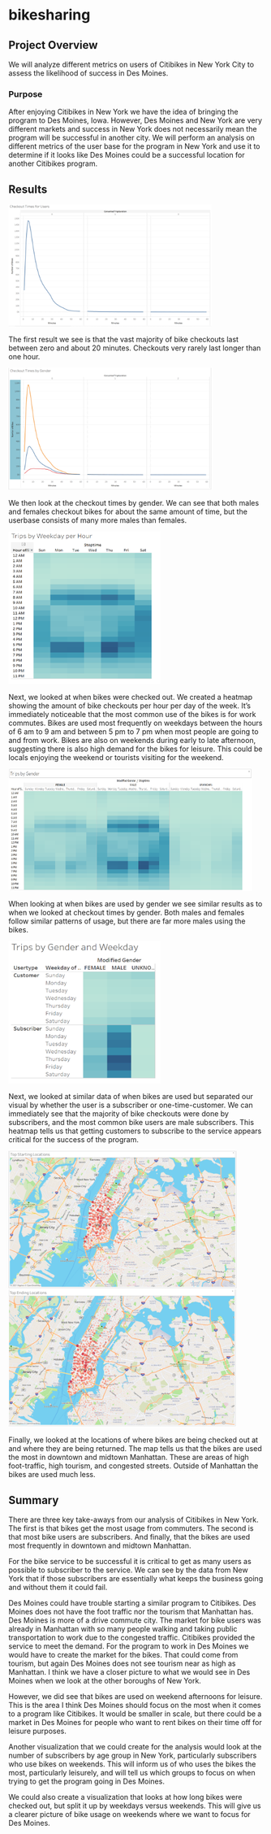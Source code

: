 # bikesharing
## Project Overview
We will analyze different metrics on users of Citibikes in New York City to assess the likelihood of success in Des Moines.

### Purpose
After enjoying Citibikes in New York we have the idea of bringing the program to Des Moines, Iowa.  However, Des Moines and New York are very different markets and success in New York does not necessarily mean the program will be successful in another city.  We will perform an analysis on different metrics of the user base for the program in New York and use it to determine if it looks like Des Moines could be a successful location for another Citibikes program.

## Results
<img src="Tableau_Visualizations/checkout_times.PNG" width="400" height="240"/>

The first result we see is that the vast majority of bike checkouts last between zero and about 20 minutes.  Checkouts very rarely last longer than one hour.  

<img src="Tableau_Visualizations/checkout_times_gender.PNG" width="400" height="240"/>

We then look at the checkout times by gender.  We can see that both males and females checkout bikes for about the same amount of time, but the userbase consists of many more males than females.
 
<img src="Tableau_Visualizations/trips_weekday.PNG" width="300" height="300"/>

Next, we looked at when bikes were checked out.  We created a heatmap showing the amount of bike checkouts per hour per day of the week.  It’s immediately noticeable that the most common use of the bikes is for work commutes.  Bikes are used most frequently on weekdays between the hours of  6 am to 9 am and between 5 pm to 7 pm when most people are going to and from work.  Bikes are also on weekends during early to late afternoon, suggesting there is also high demand for the bikes for leisure.  This could be locals enjoying the weekend or tourists visiting for the weekend. 
 
<img src="Tableau_Visualizations/trips_gender.PNG" width="480" height="240"/>

When looking at when bikes are used by gender we see similar results as to when we looked at checkout times by gender.  Both males and females follow similar patterns of usage, but there are far more males using the bikes.
 
<img src="Tableau_Visualizations/trips_usertype.PNG" width="300" height="280"/>

Next, we looked at similar data of when bikes are used but separated our visual by whether the user is a subscriber or one-time-customer.  We can immediately see that the majority of bike checkouts were done by subscribers, and the most common bike users are male subscribers.  This heatmap tells us that getting customers to subscribe to the service appears critical for the success of the program.
 
<img src="Tableau_Visualizations/starting_locations.PNG" width="450" height="270"/>   <img src="Tableau_Visualizations/ending_locations.PNG" width="450" height="270"/>

Finally, we looked at the locations of where bikes are being checked out at and where they are being returned.  The map tells us that the bikes are used the most in downtown and midtown Manhattan.  These are areas of high foot-traffic, high tourism, and congested streets.  Outside of Manhattan the bikes are used much less.
 
## Summary
There are three key take-aways from our analysis of Citibikes in New York.  The first is that bikes get the most usage from commuters.  The second is that most bike users are subscribers.  And finally, that the bikes are used most frequently in downtown and midtown Manhattan.

For the bike service to be successful it is critical to get as many users as possible to subscriber to the service.  We can see by the data from New York that if those subscribers are essentially what keeps the business going and without them it could fail.

Des Moines could have trouble starting a similar program to Citibikes.  Des Moines does not have the foot traffic nor the tourism that Manhattan has.  Des Moines is more of a drive commute city.  The market for bike users was already in Manhattan with so many people walking and taking public transportation to work due to the congested traffic.  Citibikes provided the service to meet the demand.  For the program to work in Des Moines we would have to create the market for the bikes.  That could come from tourism, but again Des Moines does not see tourism near as high as Manhattan.  I think we have a closer picture to what we would see in Des Moines when we look at the other boroughs of New York.  

However, we did see that bikes are used on weekend afternoons for leisure.  This is the area I think Des Moines should focus on the most when it comes to a program like Citibikes.  It would be smaller in scale, but there could be a market in Des Moines for people who want to rent bikes on their time off for leisure purposes.

Another visualization that we could create for the analysis would look at the number of subscribers by age group in New York, particularly subscribers who use bikes on weekends.  This will inform us of who uses the bikes the most, particularly leisurely, and will tell us which groups to focus on when trying to get the program going in Des Moines.  

We could also create a visualization that looks at how long bikes were checked out, but split it up by weekdays versus weekends.  This will give us a clearer picture of bike usage on weekends where we want to focus for Des Moines.  
